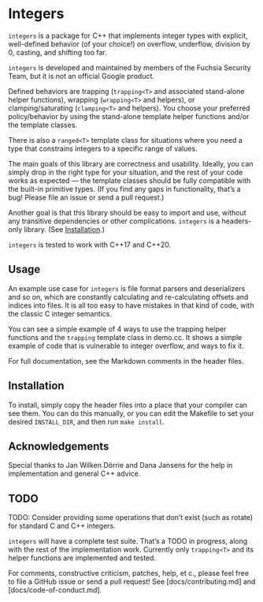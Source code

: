 # Integers

`integers` is a package for C++ that implements integer types with explicit,
well-defined behavior (of your choice!) on overflow, underflow, division by 0,
casting, and shifting too far.

`integers` is developed and maintained by members of the Fuchsia Security Team,
but it is not an official Google product.

Defined behaviors are trapping (`trapping<T>` and associated stand-alone helper
functions), wrapping (`wrapping<T>` and helpers), or clamping/saturating
(`clamping<T>` and helpers). You choose your preferred policy/behavior by using
the stand-alone template helper functions and/or the template classes.

There is also a `ranged<T>` template class for situations where you need a type
that constrains integers to a specific range of values.

The main goals of this library are correctness and usability. Ideally, you can
simply drop in the right type for your situation, and the rest of your code
works as expected — the template classes should be fully compatible with the
built-in primitive types. (If you find any gaps in functionality, that’s a bug!
Please file an issue or send a pull request.)

Another goal is that this library should be easy to import and use, without any
transitive dependencies or other complications. `integers` is a headers-only
library. (See [Installation](#installation).)

`integers` is tested to work with C++17 and C++20.

## Usage

An example use case for `integers` is file format parsers and deserializers and
so on, which are constantly calculating and re-calculating offsets and indices
into files. It is all too easy to have mistakes in that kind of code, with the
classic C integer semantics.

You can see a simple example of 4 ways to use the trapping helper functions and
the `trapping` template class in demo.cc. It shows a simple example of code that
is vulnerable to integer overflow, and ways to fix it.

For full documentation, see the Markdown comments in the header files.

## Installation

To install, simply copy the header files into a place that your compiler can see
them. You can do this manually, or you can edit the Makefile to set your desired
`INSTALL_DIR`, and then run `make install`.

## Acknowledgements

Special thanks to Jan Wilken Dörrie and Dana Jansens for the help in
implementation and general C++ advice.

## TODO

TODO: Consider providing some operations that don’t exist (such as rotate) for
standard C and C++ integers.

`integers` will have a complete test suite. That’s a TODO in progress, along
with the rest of the implementation work. Currently only `trapping<T>` and its
helper functions are implemented and tested.

For comments, constructive criticism, patches, help, et c., please feel free to
file a GitHub issue or send a pull request! See [docs/contributing.md] and
[docs/code-of-conduct.md].
